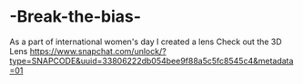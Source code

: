 # -Break-the-bias-
As a part of international women's day I created a lens
Check out the 3D Lens
https://www.snapchat.com/unlock/?type=SNAPCODE&uuid=33806222db054bee9f88a5c5fc8545c4&metadata=01
